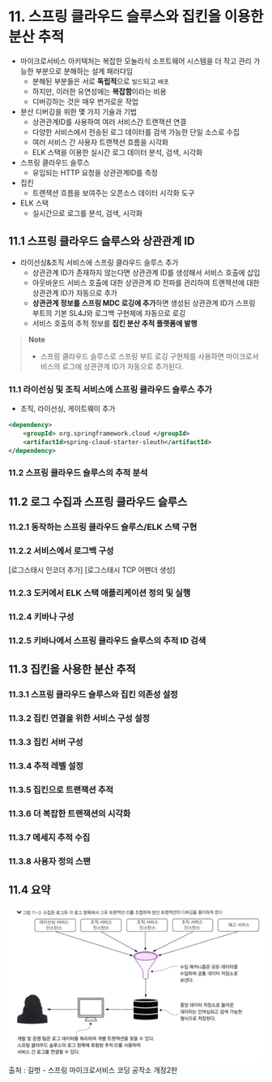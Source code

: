 # 11. 스프링 클라우드 슬루스와 집킨을 이용한 분산 추적
- 마이크로서비스 아키텍처는 복잡한 모놀리식 소프트웨어 시스템을 더 작고 관리 가능한 부분으로 분해하는 설계 패러다임
  - 분해된 부분들은 서로 **독립적**으로 `빌드`되고 `배포`
  - 하지만, 이러한 유연성에는 **복잡함**이라는 비용
  - 디버깅하는 것은 매우 번거로운 작업
- 분산 디버깅을 위한 몇 가지 기술과 기법
  - 상관관계ID를 사용하여 여러 서비스간 트랜잭션 연결
  - 다양한 서비스에서 전송된 로그 데이터를 검색 가능한 단일 소스로 수집
  - 여러 서비스 간 사용자 트랜잭션 흐름을 시각화
  - ELK 스택을 이용한 실시간 로그 데이터 분석, 검색, 시각화
- 스프링 클라우드 슬루스
  - 유입되는 HTTP 요청을 상관관계ID를 측정
- 집킨
  - 트랜잭션 흐름을 보여주는 오픈소스 데이터 시각화 도구
- ELK 스택
  - 실시간으로 로그를 분석, 검색, 시각화
  
## 11.1 스프링 클라우드 슬루스와 상관관계 ID
- 라이선싱&조직 서비스에 스프링 클라우드 슬루스 추가
  - 상관관계 ID가 존재하지 않는다면 상관관계 ID를 생성해서 서비스 호출에 삽입
  - 아웃바운드 서비스 호출에 대한 상관관계 ID 전파를 관리하여 트랜잭션에 대한 상관관계 ID가 자동으로 추가
  - **상관관계 정보를 스프링 MDC 로깅에 추가**하면 생성된 상관관계 ID가 스프링 부트의 기본 SL4J와 로그백 구현체에 자동으로 로깅
  - 서비스 호출의 추적 정보를 **집킨 분산 추적 플랫폼에 발행**

> **Note**
> - 스프링 클라우드 슬루스로 스프링 부트 로깅 구현체를 사용하면 마이크로서비스의 로그에 상관관계 ID가 자동으로 추가된다.

### 11.1 라이선싱 및 조직 서비스에 스프링 클라우드 슬루스 추가
- 조직, 라이선싱, 게이트웨이 추가
````xml
<dependency> 
    <groupId> org.springframework.cloud </groupId> 
    <artifactId>spring-cloud-starter-sleuth</artifactId> 
</dependency>
````
### 11.2 스프링 클라우드 슬루스의 추적 분석

## 11.2 로그 수집과 스프링 클라우드 슬루스
### 11.2.1 동작하는 스프링 클라우드 슬루스/ELK 스택 구현
### 11.2.2 서비스에서 로그백 구성
[로그스태시 인코더 추가]
[로그스태시 TCP 어펜더 생성]
### 11.2.3 도커에서 ELK 스택 애플리케이션 정의 및 실행
### 11.2.4 키바나 구성
### 11.2.5 키바나에서 스프링 클라우드 슬루스의 추적 ID 검색

## 11.3 집킨을 사용한 분산 추적
### 11.3.1 스프링 클라우드 슬루스와 집킨 의존성 설정
### 11.3.2 집킨 연결을 위한 서비스 구성 설정
### 11.3.3 집킨 서버 구성
### 11.3.4 추적 레벨 설정
### 11.3.5 집킨으로 트랜잭션 추적
### 11.3.6 더 복잡한 트랜잭션의 시각화
### 11.3.7 메세지 추적 수집
### 11.3.8 사용자 정의 스팬

## 11.4 요약

![img_1.png](images/ch11/img.png)               
출처 : 길벗 - 스프링 마이크로서비스 코딩 공작소 개정2판  